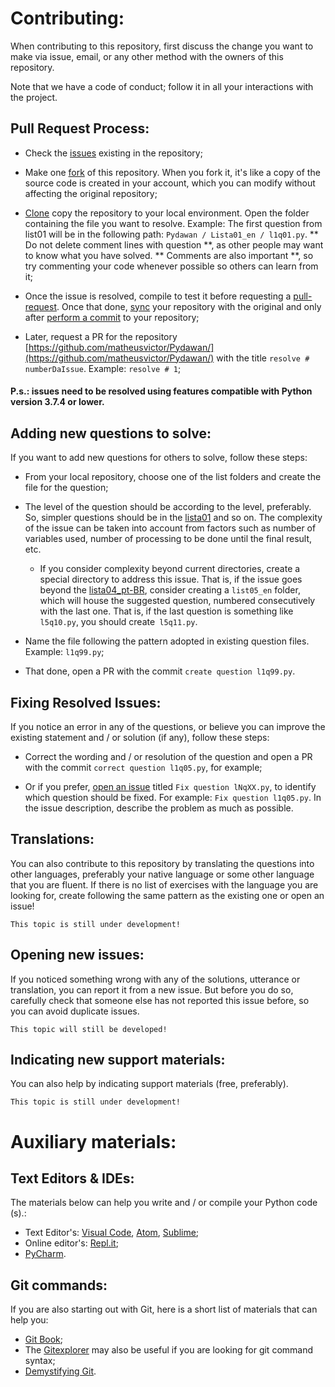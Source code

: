 # Contributing:

When contributing to this repository, first discuss the change you want to make via issue, email, or any other method with the owners of this repository.

Note that we have a code of conduct; follow it in all your interactions with the project.

## Pull Request Process:

- Check the [issues](https://github.com/matheusvictor/Pydawan/issues) existing in the repository;

- Make one [fork](https://help.github.com/en/articles/fork-a-repo) of this repository. When you fork it, it's like a copy of the source code is created in your account, which you can modify without affecting the original repository;

- [Clone](https://git-scm.com/book/pt-br/v1/Git-Essencial-Obtendo-um-Reposit%C3%B3rio-Git#Clonando-um-Reposit%C3%B3rio-Existente) copy the repository to your local environment. Open the folder containing the file you want to resolve. Example: The first question from list01 will be in the following path: `Pydawan / Lista01_en / l1q01.py`. ** Do not delete comment lines with question **, as other people may want to know what you have solved. ** Comments are also important **, so try commenting your code whenever possible so others can learn from it;

- Once the issue is resolved, compile to test it before requesting a [pull-request](https://help.github.com/articles/creating-a-pull-request). Once that done, [sync](https://git-scm.com/book/pt-br/v1/Git-Essencial-Trabalhando-com-Remotos#Fazendo-o-Fetch-e-Pull-de-Seus-Remotos) your repository with the original and only after [perform a commit](https://githowto.com/pt-BR/commiting_changes) to your repository;

- Later, request a PR for the repository [https://github.com/matheusvictor/Pydawan/](https://github.com/matheusvictor/Pydawan/) with the title `resolve # numberDaIssue`. Example: `resolve # 1`;

#### **P.s.: issues need to be resolved using features compatible with Python version 3.7.4 or lower.**

## Adding new questions to solve:

If you want to add new questions for others to solve, follow these steps:

- From your local repository, choose one of the list folders and create the file for the question;

- The level of the question should be according to the level, preferably. So, simpler questions should be in the [lista01](https://github.com/matheusvictor/Pydawan/tree/master/lista01) and so on. The complexity of the issue can be taken into account from factors such as number of variables used, number of processing to be done until the final result, etc.
    - If you consider complexity beyond current directories, create a special directory to address this issue. That is, if the issue goes beyond the [lista04_pt-BR](https://github.com/matheusvictor/Pydawan/tree/master/lista04), consider creating a `list05_en` folder, which will house the suggested question, numbered consecutively with the last one. That is, if the last question is something like `l5q10.py`, you should create` l5q11.py`.

- Name the file following the pattern adopted in existing question files. Example: `l1q99.py`;

- That done, open a PR with the commit `create question l1q99.py`.

## Fixing Resolved Issues:

If you notice an error in any of the questions, or believe you can improve the existing statement and / or solution (if any), follow these steps:

- Correct the wording and / or resolution of the question and open a PR with the commit `correct question l1q05.py`, for example;

- Or if you prefer, [open an issue](https://help.github.com/en/articles/creating-an-issue) titled `Fix question lNqXX.py`, to identify which question should be fixed. For example: `Fix question l1q05.py`. In the issue description, describe the problem as much as possible.

## Translations:

You can also contribute to this repository by translating the questions into other languages, preferably your native language or some other language that you are fluent. If there is no list of exercises with the language you are looking for, create following the same pattern as the existing one or open an issue!

`This topic is still under development!` 

## Opening new issues: 

If you noticed something wrong with any of the solutions, utterance or translation, you can report it from a new issue. But before you do so, carefully check that someone else has not reported this issue before, so you can avoid duplicate issues.

`This topic will still be developed!` 

## Indicating new support materials:

You can also help by indicating support materials (free, preferably).

`This topic is still under development!` 

# Auxiliary materials:

## Text Editors & IDEs:

The materials below can help you write and / or compile your Python code (s).:

- Text Editor's: [Visual Code](https://code.visualstudio.com/Download), [Atom](https://atom.io/), [Sublime](https://www.sublimetext.com/3);
- Online editor's: [Repl.it](https://repl.it/);
- [PyCharm](http://www.jetbrains.com/pycharm/).

## Git commands:

If you are also starting out with Git, here is a short list of materials that can help you:

- [Git Book](https://git-scm.com/book/pt-br/v2);
- The [Gitexplorer](https://gitexplorer.com/) may also be useful if you are looking for git command syntax;
- [Demystifying Git](https://speakerdeck.com/icarojerry/desmistificando-o-git).
